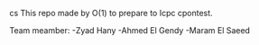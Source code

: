 cs    This repo made by O(1) to prepare to Icpc cpontest.

Team meamber:
-Zyad Hany
-Ahmed El Gendy
-Maram El Saeed
